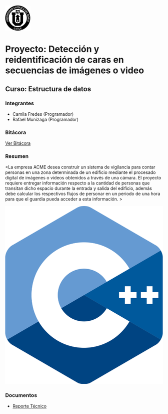 ![UCN](images/60x60-ucn-negro.png)


# Proyecto: Detección y reidentificación de caras en secuencias de imágenes o video
## Curso: Estructura de datos

### Integrantes

* Camila Fredes (Programador)
* Rafael Munizaga (Programador)

### Bitácora

[Ver Bitácora](docs/BITACORA.md)

### Resumen

<La empresa ACME desea construir un sistema de vigilancia para contar personas en una zona determinada de un edificio mediante el procesado digital de imágenes o videos obtenidos a través de una cámara. El proyecto requiere entregar información respecto a la cantidad de personas que transitan dicho espacio durante la entrada y salida del edificio, además debe calcular los respectivos flujos de personar en un periodo de una hora para que el guardia pueda acceder a esta información. >

![portada](images/cc.png)

### Documentos

* [Reporte Técnico](docs/README.md)



